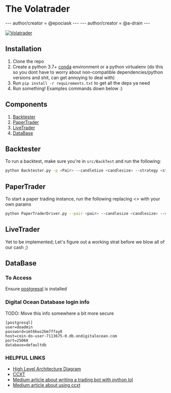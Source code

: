 # The Volatrader
--- author/creator =  @epociask ---
--- author/creator = @a-drain ---

[![Volatrader](https://circleci.com/gh/epociask/Volatrader.svg?style=svg)](https://app.circleci.com/pipelines/github/epociask/Volatrader)


## Installation
1. Clone the repo
2. Create a python 3.7+ [conda](https://docs.conda.io/projects/conda/en/latest/user-guide/tasks/manage-environments.html#creating-an-environment-with-commands)
environment or a python virtualenv (do this so you dont have to worry about non-compatible dependencies/python versions and shit, can get annoying to deal with)
3. Run `pip install -r requirements.txt` to get all the deps ya need
4. Run something! Examples commands down below :)

## Components
1. [Backtester](#Backtester)
2. [PaperTrader](#PaperTrader)
3. [LiveTrader](#LiveTrader)
4. [DataBase](#DataBase)


## Backtester
To run a backtest, make sure you're in `src/BackTest` and run the following:
```bash
python Backtester.py -p <Pair> --candleSize <candlesize> --strategy <strategy> -sl <stoploss percentage> -tp <take profit percentage> --principle <principle> --readFromDatabase <optional; false> --outputGraph True -t <timet to backtest on>
```

## PaperTrader
To start a paper trading instance, run the following replacing <> with your own params
```bash
python PaperTraderDriver.py --pair <pair> --candlesize <candlesize> --strategy <strat> -sl <stoploss> -tp <takeprofit> -pr <principle>   
```

## LiveTrader
Yet to be implemented; Let's figure out a working strat before we blow all of our cash ;)


## DataBase
### To Access
Ensure [postgresql](https://www.postgresql.org/download/) is installed


### Digital Ocean Database login info
TODO: Move this info somewhere a bit more secure
```
[postgresql]
user=doadmin
password=imt6kws2bm7ffay8
host=coin-do-user-7113675-0.db.ondigitalocean.com
port=25060
database=defaultdb

```


### HELPFUL LINKS

- [High Level Architecture Diagram](https://www.draw.io/#G1G2SjvvMVBpf-aHM6BmQZrGi0ucy79wNO)
- [CCXT](https://github.com/ccxt/ccxt)
- [Medium article about writing a trading bot with python lol](https://medium.com/@maxAvdyushkin/writing-crypto-trading-bot-in-python-with-telegram-and-ccxt-80632a00c637)
- [Medium article about using ccxt](https://medium.com/coinmonks/python-scripts-for-ccxt-crypto-candlestick-ohlcv-charting-data-83926fa16a13)


